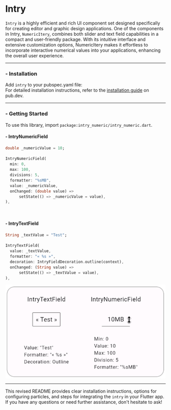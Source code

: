 # Intry

`Intry` is a highly efficient and rich UI component set designed specifically for creating editor and graphic design applications.
One of the components in Intry, `NumericItery`, combines both slider and text field capabilities in a compact and user-friendly package. With its intuitive interface and extensive customization options, NumericItery makes it effortless to incorporate interactive numerical values into your applications, enhancing the overall user experience.


---

### - Installation
Add `intry` to your pubspec.yaml file:  
For detailed installation instructions, refer to the [installation guide](https://pub.dev/packages/particular/install) on pub.dev.

---

### - Getting Started 
To use this library, import `package:intry_numeric/intry_numeric.dart`.

#### - IntryNumericField

``` dart
double _numericValue = 10;

IntryNumericField(
  min: 0,
  max: 100,
  divisions: 5,
  formatter: "%sMB",
  value: _numericValue,
  onChanged: (double value) =>
      setState(() => _numericValue = value),
),
```
<br>

#### - IntryTextField
```dart
String _textValue = "Test";

IntryTextField(
  value: _textValue,
  formatter: "« %s »",
  decoration: IntryFieldDecoration.outline(context),
  onChanged: (String value) =>
      setState(() => _textValue = value),
),

```

<p float="left" align="center"><img src="https://github.com/manjav/intry/raw/main/repo_files/intry_demo.png" alt="Custom Mouse Cursor"></p>

---

This revised README provides clear installation instructions, options for configuring particles, and steps for integrating the `intry` in your Flutter app. If you have any questions or need further assistance, don't hesitate to ask!